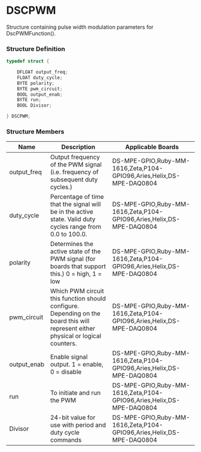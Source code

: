 # DSCPWM

Structure containing pulse width modulation parameters for DscPWMFunction().

### Structure Definition

```c
typedef struct {

    DFLOAT output_freq;
    FLOAT duty_cycle;
    BYTE polarity;
    BYTE pwm_circuit;
    BOOL output_enab;
    BYTE run;
    BOOL Divisor;

} DSCPWM;
```

### Structure Members

| Name         | Description                                                                                                                       | Applicable Boards                                                    |
| ------------ | --------------------------------------------------------------------------------------------------------------------------------- | -------------------------------------------------------------------- |
| output\_freq | Output frequency of the PWM signal (i.e. frequency of subsequent duty cycles.)                                                    | DS-MPE-GPIO,Ruby-MM-1616,Zeta,P104-GPIO96,Aries,Helix,DS-MPE-DAQ0804 |
| duty\_cycle  | Percentage of time that the signal will be in the active state. Valid duty cycles range from 0.0 to 100.0.                        | DS-MPE-GPIO,Ruby-MM-1616,Zeta,P104-GPIO96,Aries,Helix,DS-MPE-DAQ0804 |
| polarity     | Determines the active state of the PWM signal (for boards that support this.) 0 = high, 1 = low                                   | DS-MPE-GPIO,Ruby-MM-1616,Zeta,P104-GPIO96,Aries,Helix,DS-MPE-DAQ0804 |
| pwm\_circuit | Which PWM circuit this function should configure. Depending on the board this will represent either physical or logical counters. | DS-MPE-GPIO,Ruby-MM-1616,Zeta,P104-GPIO96,Aries,Helix,DS-MPE-DAQ0804 |
| output\_enab | Enable signal output. 1 = enable, 0 = disable                                                                                     | DS-MPE-GPIO,Ruby-MM-1616,Zeta,P104-GPIO96,Aries,Helix,DS-MPE-DAQ0804 |
| run          | To initiate and run the PWM                                                                                                       | DS-MPE-GPIO,Ruby-MM-1616,Zeta,P104-GPIO96,Aries,Helix,DS-MPE-DAQ0804 |
| Divisor      | 24-bit value for use with period and duty cycle commands                                                                          | DS-MPE-GPIO,Ruby-MM-1616,Zeta,P104-GPIO96,Aries,Helix,DS-MPE-DAQ0804 |
